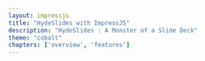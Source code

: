 ```yaml
---
layout: impressjs
title: "HydeSlides with ImpressJS"
description: "HydeSlides : A Monster of a Slide Deck"
theme: "cobalt"
chapters: ['overview', 'features']
---
```


